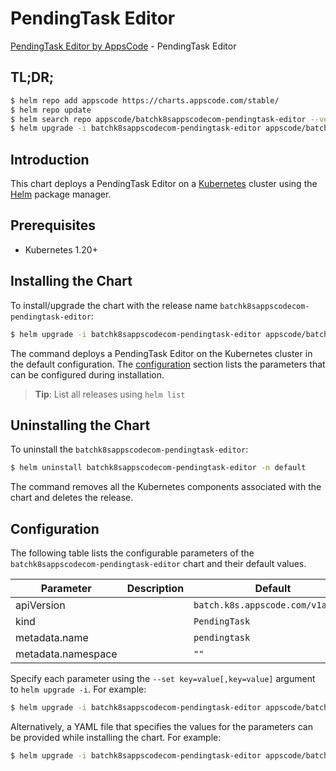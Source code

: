 # PendingTask Editor

[PendingTask Editor by AppsCode](https://appscode.com) - PendingTask Editor

## TL;DR;

```bash
$ helm repo add appscode https://charts.appscode.com/stable/
$ helm repo update
$ helm search repo appscode/batchk8sappscodecom-pendingtask-editor --version=v0.22.0
$ helm upgrade -i batchk8sappscodecom-pendingtask-editor appscode/batchk8sappscodecom-pendingtask-editor -n default --create-namespace --version=v0.22.0
```

## Introduction

This chart deploys a PendingTask Editor on a [Kubernetes](http://kubernetes.io) cluster using the [Helm](https://helm.sh) package manager.

## Prerequisites

- Kubernetes 1.20+

## Installing the Chart

To install/upgrade the chart with the release name `batchk8sappscodecom-pendingtask-editor`:

```bash
$ helm upgrade -i batchk8sappscodecom-pendingtask-editor appscode/batchk8sappscodecom-pendingtask-editor -n default --create-namespace --version=v0.22.0
```

The command deploys a PendingTask Editor on the Kubernetes cluster in the default configuration. The [configuration](#configuration) section lists the parameters that can be configured during installation.

> **Tip**: List all releases using `helm list`

## Uninstalling the Chart

To uninstall the `batchk8sappscodecom-pendingtask-editor`:

```bash
$ helm uninstall batchk8sappscodecom-pendingtask-editor -n default
```

The command removes all the Kubernetes components associated with the chart and deletes the release.

## Configuration

The following table lists the configurable parameters of the `batchk8sappscodecom-pendingtask-editor` chart and their default values.

|     Parameter      | Description |                   Default                    |
|--------------------|-------------|----------------------------------------------|
| apiVersion         |             | <code>batch.k8s.appscode.com/v1alpha1</code> |
| kind               |             | <code>PendingTask</code>                     |
| metadata.name      |             | <code>pendingtask</code>                     |
| metadata.namespace |             | <code>""</code>                              |


Specify each parameter using the `--set key=value[,key=value]` argument to `helm upgrade -i`. For example:

```bash
$ helm upgrade -i batchk8sappscodecom-pendingtask-editor appscode/batchk8sappscodecom-pendingtask-editor -n default --create-namespace --version=v0.22.0 --set apiVersion=batch.k8s.appscode.com/v1alpha1
```

Alternatively, a YAML file that specifies the values for the parameters can be provided while
installing the chart. For example:

```bash
$ helm upgrade -i batchk8sappscodecom-pendingtask-editor appscode/batchk8sappscodecom-pendingtask-editor -n default --create-namespace --version=v0.22.0 --values values.yaml
```
